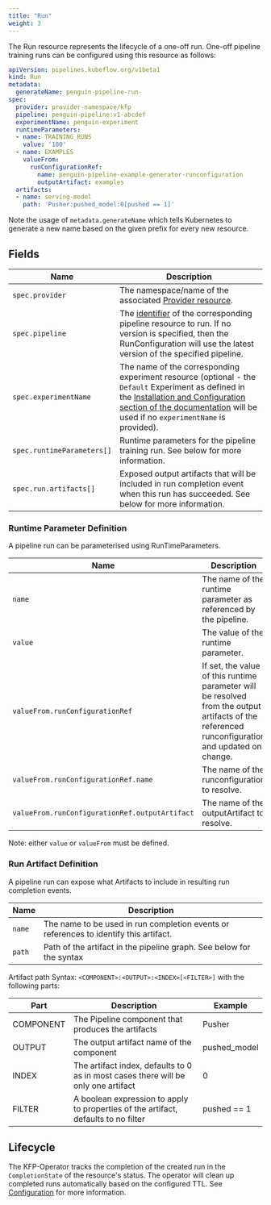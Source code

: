 ```yaml
---
title: "Run"
weight: 3
---
```


The Run resource represents the lifecycle of a one-off run.
One-off pipeline training runs can be configured using this resource as follows:

```yaml
apiVersion: pipelines.kubeflow.org/v1beta1
kind: Run
metadata:
  generateName: penguin-pipeline-run-
spec:
  provider: provider-namespace/kfp
  pipeline: penguin-pipeline:v1-abcdef
  experimentName: penguin-experiment
  runtimeParameters:
  - name: TRAINING_RUNS
    value: '100'
  - name: EXAMPLES
    valueFrom:
      runConfigurationRef:
        name: penguin-pipeline-example-generator-runconfiguration
        outputArtifact: examples
  artifacts:
  - name: serving-model
    path: 'Pusher:pushed_model:0[pushed == 1]'
```

Note the usage of `metadata.generateName` which tells Kubernetes to generate a new name based on the given prefix for every new resource.

## Fields

| Name                       | Description                                                                                                                                                                                                                                   |
| -------------------------- |-----------------------------------------------------------------------------------------------------------------------------------------------------------------------------------------------------------------------------------------------|
| `spec.provider`            | The namespace/name of the associated [Provider resource](../provider/).                                                                                                                                                                       |
| `spec.pipeline`            | The [identifier](../pipeline/#identifier) of the corresponding pipeline resource to run. If no version is specified, then the RunConfiguration will use the latest version of the specified pipeline.                                         |
| `spec.experimentName`      | The name of the corresponding experiment resource (optional - the `Default` Experiment as defined in the [Installation and Configuration section of the documentation](README.md#configuration) will be used if no `experimentName` is provided). |
| `spec.runtimeParameters[]` | Runtime parameters for the pipeline training run. See below for more information.                                                                                                                                                             |
| `spec.run.artifacts[]`     | Exposed output artifacts that will be included in run completion event when this run has succeeded. See below for more information.                                                                                                           |

### Runtime Parameter Definition

A pipeline run can be parameterised using RunTimeParameters.

| Name                                           | Description                                                                                                                                      |
| ---------------------------------------------- | ------------------------------------------------------------------------------------------------------------------------------------------------ |
| `name`                                         | The name of the runtime parameter as referenced by the pipeline.                                                                                 |
| `value`                                        | The value of the runtime parameter.                                                                                                              |
| `valueFrom.runConfigurationRef`                | If set, the value of this runtime parameter will be resolved from the output artifacts of the referenced runconfiguration and updated on change. |
| `valueFrom.runConfigurationRef.name`           | The name of the runconfiguration to resolve.                                                                                                     |
| `valueFrom.runConfigurationRef.outputArtifact` | The name of the outputArtifact to resolve.                                                                                                       |

Note: either `value` or `valueFrom` must be defined.

### Run Artifact Definition

A pipeline run can expose what Artifacts to include in resulting run completion events. 

| Name   | Description                                                                           |
| ------ | ------------------------------------------------------------------------------------- |
| `name` | The name to be used in run completion events or references to identify this artifact. |
| `path` | Path of the artifact in the pipeline graph. See below for the syntax                  |

Artifact path Syntax: `<COMPONENT>:<OUTPUT>:<INDEX>[<FILTER>]` with the following parts:

| Part      | Description                                                                        | Example      |
| --------- | ---------------------------------------------------------------------------------- | ------------ |
| COMPONENT | The Pipeline component that produces the artifacts                                 | Pusher       |
| OUTPUT    | The output artifact name of the component                                          | pushed_model |
| INDEX     | The artifact index, defaults to 0 as in most cases there will be only one artifact | 0            |
| FILTER    | A boolean expression to apply to properties of the artifact, defaults to no filter | pushed == 1  |

## Lifecycle

The KFP-Operator tracks the completion of the created run in the `CompletionState` of the resource's status.
The operator will clean up completed runs automatically based on the configured TTL. See [Configuration](../../configuration) for more information.

